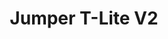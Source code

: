 ---
color: green
category: Radios
group: Gamepad style
visible: true
order: 2
title: Jumper T-Lite V2
link: https://newbeedrone.com/products/jumper-t-lite-v2-elrs-radio-transmitter
img: /uploads/equipment/radio/radios-jumper-t-lite-v2.png
text: The V1 used to be the best budget option for a while, about the cheapest you could've gotten a multiprotocol radio. It got hard to find as Jumper discontinued it a while back, but now it's back! Though lacking slightly in the power output.
info: 
  - $59.99
  - ELRS<Protocol>
  - 4in1<Protocol>
  - Hall Gimbals
  - 150mW<Output Power>
  - Lite/Nano Modules
  - 258g
---
